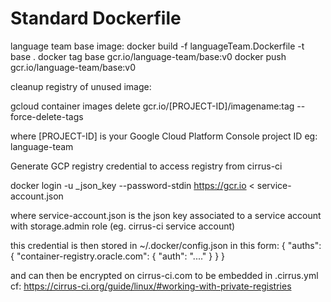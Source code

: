 # Standard Dockerfile 

language team base image:
docker build -f languageTeam.Dockerfile -t base .
docker tag base gcr.io/language-team/base:v0
docker push gcr.io/language-team/base:v0

cleanup registry of unused image:

gcloud container images delete gcr.io/[PROJECT-ID]/imagename:tag --force-delete-tags

where [PROJECT-ID] is your Google Cloud Platform Console project ID eg: language-team

Generate GCP registry credential to access registry from cirrus-ci

docker login -u _json_key --password-stdin https://gcr.io < service-account.json

where service-account.json is the json key associated to a service account with storage.admin role (eg. cirrus-ci service account)

this credential is then stored in ~/.docker/config.json in this form:
{
  "auths": {
    "container-registry.oracle.com": {
      "auth": "...."
    }
  }
}

and can then be encrypted on cirrus-ci.com to be embedded in .cirrus.yml
cf: https://cirrus-ci.org/guide/linux/#working-with-private-registries